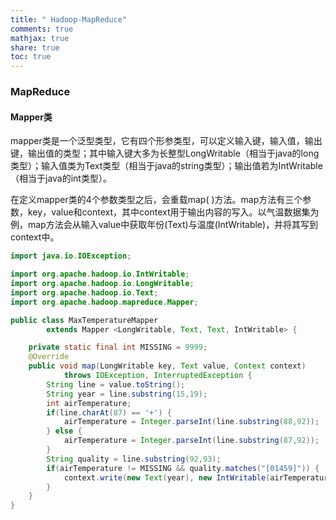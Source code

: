 ```yaml
---
title: " Hadoop-MapReduce"
comments: true
mathjax: true
share: true
toc: true
---
```


### MapReduce

#### Mapper类

mapper类是一个泛型类型，它有四个形参类型，可以定义输入键，输入值，输出键，输出值的类型；其中输入键大多为长整型LongWritable（相当于java的long类型）；输入值类为Text类型（相当于java的string类型）；输出值若为IntWritable（相当于java的int类型）。

在定义mapper类的4个参数类型之后，会重载map( )方法。map方法有三个参数，key，value和context，其中context用于输出内容的写入。以气温数据集为例，map方法会从输入value中获取年份(Text)与温度(IntWritable)，并将其写到context中。

```java
import java.io.IOException;

import org.apache.hadoop.io.IntWritable;
import org.apache.hadoop.io.LongWritable;
import org.apache.hadoop.io.Text;
import org.apache.hadoop.mapreduce.Mapper;

public class MaxTemperatureMapper
        extends Mapper <LongWritable, Text, Text, IntWritable> {

    private static final int MISSING = 9999;
    @Override
    public void map(LongWritable key, Text value, Context context)
            throws IOException, InterruptedException {
        String line = value.toString();
        String year = line.substring(15,19);
        int airTemperature;
        if(line.charAt(87) == '+') {
            airTemperature = Integer.parseInt(line.substring(88,92));
        } else {
            airTemperature = Integer.parseInt(line.substring(87,92));
        }
        String quality = line.substring(92,93);
        if(airTemperature != MISSING && quality.matches("[01459]")) {
            context.write(new Text(year), new IntWritable(airTemperature));
        }
    }
}
```

